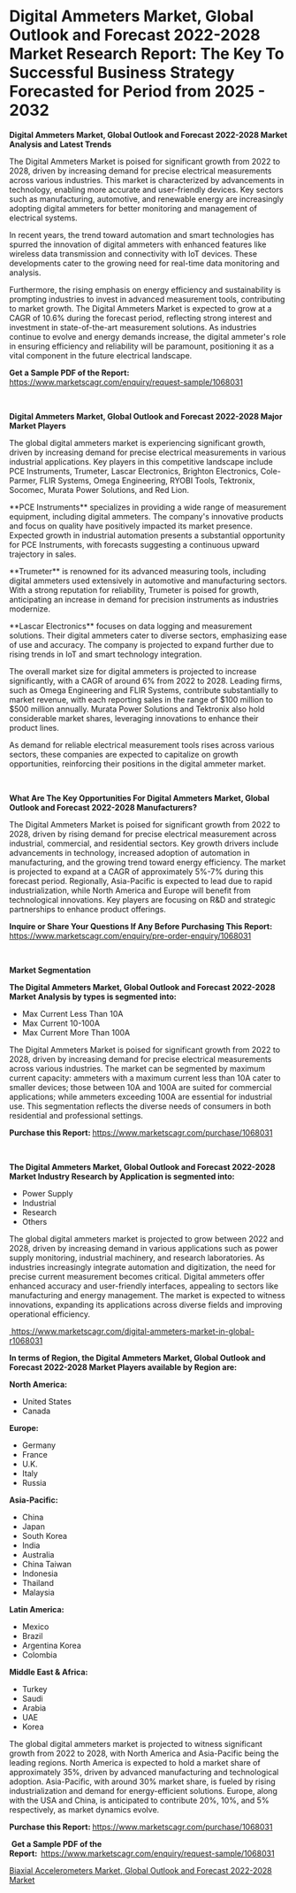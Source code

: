 <p><h1>Digital Ammeters Market, Global Outlook and Forecast 2022-2028 Market Research Report: The Key To Successful Business Strategy Forecasted for Period from 2025 - 2032</h1></p><p><strong>Digital Ammeters Market, Global Outlook and Forecast 2022-2028 Market Analysis and Latest Trends</strong></p>
<p><p>The Digital Ammeters Market is poised for significant growth from 2022 to 2028, driven by increasing demand for precise electrical measurements across various industries. This market is characterized by advancements in technology, enabling more accurate and user-friendly devices. Key sectors such as manufacturing, automotive, and renewable energy are increasingly adopting digital ammeters for better monitoring and management of electrical systems.</p><p>In recent years, the trend toward automation and smart technologies has spurred the innovation of digital ammeters with enhanced features like wireless data transmission and connectivity with IoT devices. These developments cater to the growing need for real-time data monitoring and analysis.</p><p>Furthermore, the rising emphasis on energy efficiency and sustainability is prompting industries to invest in advanced measurement tools, contributing to market growth. The Digital Ammeters Market is expected to grow at a CAGR of 10.6% during the forecast period, reflecting strong interest and investment in state-of-the-art measurement solutions. As industries continue to evolve and energy demands increase, the digital ammeter's role in ensuring efficiency and reliability will be paramount, positioning it as a vital component in the future electrical landscape.</p></p>
<p><strong>Get a Sample PDF of the Report:&nbsp;</strong> <a href="https://www.marketscagr.com/enquiry/request-sample/1068031?utm_campaign=2110&utm_medium=2&utm_source=Github&utm_content=ia&utm_term=21032025&utm_id=digital-ammeters-market-global-outlook-and-forecast-2022-2028">https://www.marketscagr.com/enquiry/request-sample/1068031</a></p>
<p>&nbsp;</p>
<p><strong>Digital Ammeters Market, Global Outlook and Forecast 2022-2028 Major Market Players</strong></p>
<p><p>The global digital ammeters market is experiencing significant growth, driven by increasing demand for precise electrical measurements in various industrial applications. Key players in this competitive landscape include PCE Instruments, Trumeter, Lascar Electronics, Brighton Electronics, Cole-Parmer, FLIR Systems, Omega Engineering, RYOBI Tools, Tektronix, Socomec, Murata Power Solutions, and Red Lion.</p><p>**PCE Instruments** specializes in providing a wide range of measurement equipment, including digital ammeters. The company's innovative products and focus on quality have positively impacted its market presence. Expected growth in industrial automation presents a substantial opportunity for PCE Instruments, with forecasts suggesting a continuous upward trajectory in sales.</p><p>**Trumeter** is renowned for its advanced measuring tools, including digital ammeters used extensively in automotive and manufacturing sectors. With a strong reputation for reliability, Trumeter is poised for growth, anticipating an increase in demand for precision instruments as industries modernize.</p><p>**Lascar Electronics** focuses on data logging and measurement solutions. Their digital ammeters cater to diverse sectors, emphasizing ease of use and accuracy. The company is projected to expand further due to rising trends in IoT and smart technology integration.</p><p>The overall market size for digital ammeters is projected to increase significantly, with a CAGR of around 6% from 2022 to 2028. Leading firms, such as Omega Engineering and FLIR Systems, contribute substantially to market revenue, with each reporting sales in the range of $100 million to $500 million annually. Murata Power Solutions and Tektronix also hold considerable market shares, leveraging innovations to enhance their product lines.</p><p>As demand for reliable electrical measurement tools rises across various sectors, these companies are expected to capitalize on growth opportunities, reinforcing their positions in the digital ammeter market.</p></p>
<p>&nbsp;</p>
<p><strong>What Are The Key Opportunities For Digital Ammeters Market, Global Outlook and Forecast 2022-2028 Manufacturers?</strong></p>
<p><p>The Digital Ammeters Market is poised for significant growth from 2022 to 2028, driven by rising demand for precise electrical measurement across industrial, commercial, and residential sectors. Key growth drivers include advancements in technology, increased adoption of automation in manufacturing, and the growing trend toward energy efficiency. The market is projected to expand at a CAGR of approximately 5%-7% during this forecast period. Regionally, Asia-Pacific is expected to lead due to rapid industrialization, while North America and Europe will benefit from technological innovations. Key players are focusing on R&D and strategic partnerships to enhance product offerings.</p></p>
<p><strong>Inquire or Share Your Questions If Any Before Purchasing This Report:</strong> <a href="https://www.marketscagr.com/enquiry/pre-order-enquiry/1068031?utm_campaign=2110&utm_medium=2&utm_source=Github&utm_content=ia&utm_term=21032025&utm_id=digital-ammeters-market-global-outlook-and-forecast-2022-2028">https://www.marketscagr.com/enquiry/pre-order-enquiry/1068031</a></p>
<p>&nbsp;</p>
<p><strong>Market Segmentation</strong></p>
<p><strong>The Digital Ammeters Market, Global Outlook and Forecast 2022-2028 Market Analysis by types is segmented into:</strong></p>
<p><ul><li>Max Current Less Than 10A</li><li>Max Current 10-100A</li><li>Max Current More Than 100A</li></ul></p>
<p><p>The Digital Ammeters Market is poised for significant growth from 2022 to 2028, driven by increasing demand for precise electrical measurements across various industries. The market can be segmented by maximum current capacity: ammeters with a maximum current less than 10A cater to smaller devices; those between 10A and 100A are suited for commercial applications; while ammeters exceeding 100A are essential for industrial use. This segmentation reflects the diverse needs of consumers in both residential and professional settings.</p></p>
<p><strong>Purchase this Report:&nbsp;</strong><a href="https://www.marketscagr.com/purchase/1068031?utm_campaign=2110&utm_medium=2&utm_source=Github&utm_content=ia&utm_term=21032025&utm_id=digital-ammeters-market-global-outlook-and-forecast-2022-2028">https://www.marketscagr.com/purchase/1068031</a></p>
<p>&nbsp;</p>
<p><strong>The Digital Ammeters Market, Global Outlook and Forecast 2022-2028 Market Industry Research by Application is segmented into:</strong></p>
<p><ul><li>Power Supply</li><li>Industrial</li><li>Research</li><li>Others</li></ul></p>
<p><p>The global digital ammeters market is projected to grow between 2022 and 2028, driven by increasing demand in various applications such as power supply monitoring, industrial machinery, and research laboratories. As industries increasingly integrate automation and digitization, the need for precise current measurement becomes critical. Digital ammeters offer enhanced accuracy and user-friendly interfaces, appealing to sectors like manufacturing and energy management. The market is expected to witness innovations, expanding its applications across diverse fields and improving operational efficiency.</p></p>
<p><a href="https://www.marketscagr.com/digital-ammeters-market-in-global-r1068031?utm_campaign=2110&utm_medium=2&utm_source=Github&utm_content=ia&utm_term=21032025&utm_id=digital-ammeters-market-global-outlook-and-forecast-2022-2028">&nbsp;https://www.marketscagr.com/digital-ammeters-market-in-global-r1068031</a></p>
<p><strong>In terms of Region, the Digital Ammeters Market, Global Outlook and Forecast 2022-2028 Market Players available by Region are:</strong></p>
<p>
    <p> <strong> North America: </strong>
        <ul>
            <li>United States</li>
            <li>Canada</li>
        </ul>
        </p> 
    <p> <strong> Europe: </strong>
        <ul>
            <li>Germany</li>
            <li>France</li>
            <li>U.K.</li>
            <li>Italy</li>
            <li>Russia</li>
        </ul>
        </p> 
    <p> <strong> Asia-Pacific: </strong>
        <ul>
            <li>China</li>
            <li>Japan</li>
            <li>South Korea</li>
            <li>India</li>
            <li>Australia</li>
            <li>China Taiwan</li>
            <li>Indonesia</li>
            <li>Thailand</li>
            <li>Malaysia</li>
        </ul>
        </p> 
    <p> <strong> Latin America: </strong>
        <ul>
            <li>Mexico</li>
            <li>Brazil</li>
            <li>Argentina Korea</li>
            <li>Colombia</li>
        </ul>
        </p> 
    <p> <strong> Middle East & Africa: </strong>
        <ul>
            <li>Turkey</li>
            <li>Saudi</li>
            <li>Arabia</li>
            <li>UAE</li>
            <li>Korea</li>
        </ul>
    </p>
    </p>
<p><p>The global digital ammeters market is projected to witness significant growth from 2022 to 2028, with North America and Asia-Pacific being the leading regions. North America is expected to hold a market share of approximately 35%, driven by advanced manufacturing and technological adoption. Asia-Pacific, with around 30% market share, is fueled by rising industrialization and demand for energy-efficient solutions. Europe, along with the USA and China, is anticipated to contribute 20%, 10%, and 5% respectively, as market dynamics evolve.</p></p>
<p><strong>Purchase this Report: </strong><a href="https://www.marketscagr.com/purchase/1068031?utm_campaign=2110&utm_medium=2&utm_source=Github&utm_content=ia&utm_term=21032025&utm_id=digital-ammeters-market-global-outlook-and-forecast-2022-2028">https://www.marketscagr.com/purchase/1068031</a></p>
<p>&nbsp;<strong>Get a Sample PDF of the Report:&nbsp;&nbsp;</strong><a href="https://www.marketscagr.com/enquiry/request-sample/1068031?utm_campaign=2110&utm_medium=2&utm_source=Github&utm_content=ia&utm_term=21032025&utm_id=digital-ammeters-market-global-outlook-and-forecast-2022-2028">https://www.marketscagr.com/enquiry/request-sample/1068031</a></p>
<p><strong></strong></p>
<p><p><a href="https://github.com/JakirUddin651/Market-Research-Report-List-2/blob/main/biaxial-accelerometers-market-global-outlook-and-forecast-2022-2028-market.md?utm_campaign=2110&utm_medium=2&utm_source=Github&utm_content=ia&utm_term=21032025&utm_id=digital-ammeters-market-global-outlook-and-forecast-2022-2028">Biaxial Accelerometers Market, Global Outlook and Forecast 2022-2028 Market</a></p></p>